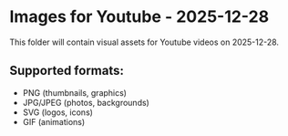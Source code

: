# Images for Youtube - 2025-12-28

This folder will contain visual assets for Youtube videos on 2025-12-28.

## Supported formats:
- PNG (thumbnails, graphics)
- JPG/JPEG (photos, backgrounds)
- SVG (logos, icons)
- GIF (animations)
